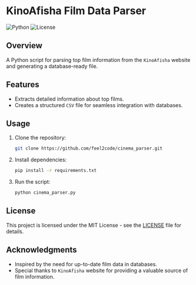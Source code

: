 # KinoAfisha Film Data Parser

![Python](https://img.shields.io/badge/Python-3.11%2B-blue)
![License](https://img.shields.io/badge/License-MIT-green)

## Overview

A Python script for parsing top film information from the `KinoAfisha` website and generating a database-ready file.

## Features

- Extracts detailed information about top films.
- Creates a structured `CSV` file for seamless integration with databases.

## Usage

1. Clone the repository:

    ```bash
    git clone https://github.com/feel2code/cinema_parser.git
    ```

2. Install dependencies:

    ```bash
    pip install -r requirements.txt
    ```

3. Run the script:

    ```bash
    python cinema_parser.py
    ```

## License

This project is licensed under the MIT License - see the [LICENSE](LICENSE) file for details.

## Acknowledgments

- Inspired by the need for up-to-date film data in databases.
- Special thanks to `KinoAfisha` website for providing a valuable source of film information.

